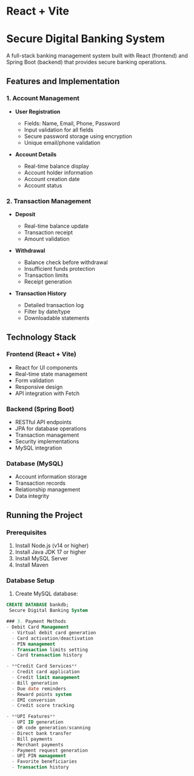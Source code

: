 # React + Vite

# Secure Digital Banking System

A full-stack banking management system built with React (frontend) and Spring Boot (backend) that provides secure banking operations.

## Features and Implementation

### 1. Account Management
- **User Registration**
  - Fields: Name, Email, Phone, Password
  - Input validation for all fields
  - Secure password storage using encryption
  - Unique email/phone validation

- **Account Details**
  - Real-time balance display
  - Account holder information
  - Account creation date
  - Account status

### 2. Transaction Management
- **Deposit**
  - Real-time balance update
  - Transaction receipt
  - Amount validation

- **Withdrawal**
  - Balance check before withdrawal
  - Insufficient funds protection
  - Transaction limits
  - Receipt generation

- **Transaction History**
  - Detailed transaction log
  - Filter by date/type
  - Downloadable statements

## Technology Stack

### Frontend (React + Vite)
- React for UI components
- Real-time state management
- Form validation
- Responsive design
- API integration with Fetch

### Backend (Spring Boot)
- RESTful API endpoints
- JPA for database operations
- Transaction management
- Security implementations
- MySQL integration

### Database (MySQL)
- Account information storage
- Transaction records
- Relationship management
- Data integrity

## Running the Project

### Prerequisites
1. Install Node.js (v14 or higher)
2. Install Java JDK 17 or higher
3. Install MySQL Server
4. Install Maven

### Database Setup
1. Create MySQL database:
```sql
CREATE DATABASE bankdb;
 Secure Digital Banking System

### 3. Payment Methods
- Debit Card Management
  - Virtual debit card generation
  - Card activation/deactivation
  - PIN management
  - Transaction limits setting
  - Card transaction history

- **Credit Card Services**
  - Credit card application
  - Credit limit management
  - Bill generation
  - Due date reminders
  - Reward points system
  - EMI conversion
  - Credit score tracking

- **UPI Features**
  - UPI ID generation
  - QR code generation/scanning
  - Direct bank transfer
  - Bill payments
  - Merchant payments
  - Payment request generation
  - UPI PIN management
  - Favorite beneficiaries
  - Transaction history

